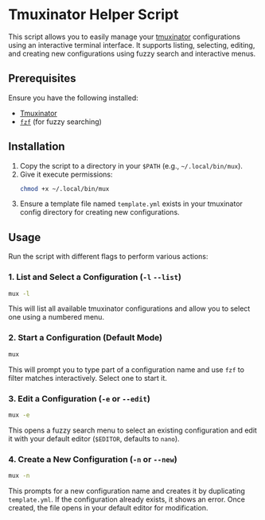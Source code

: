 # Tmuxinator Helper Script

This script allows you to easily manage your [tmuxinator](https://github.com/tmuxinator/tmuxinator) configurations using an interactive terminal interface. 
It supports listing, selecting, editing, and creating new configurations using fuzzy search and interactive menus.

## Prerequisites
Ensure you have the following installed:
- [Tmuxinator](https://github.com/tmuxinator/tmuxinator)
- [`fzf`](https://github.com/junegunn/fzf) (for fuzzy searching)

## Installation
1. Copy the script to a directory in your `$PATH` (e.g., `~/.local/bin/mux`).
2. Give it execute permissions:
   ```sh
   chmod +x ~/.local/bin/mux
   ```
3. Ensure a template file named `template.yml` exists in your tmuxinator config directory for creating new configurations.

## Usage
Run the script with different flags to perform various actions:
### 1. List and Select a Configuration (`-l` `--list`)
```sh
mux -l
```
This will list all available tmuxinator configurations and allow you to select one using a numbered menu.

### 2. Start a Configuration (Default Mode)
```sh
mux
```
This will prompt you to type part of a configuration name and use `fzf` to filter matches interactively. Select one to start it.

### 3. Edit a Configuration (`-e` or `--edit`)
```sh
mux -e
```
This opens a fuzzy search menu to select an existing configuration and edit it with your default editor (`$EDITOR`, defaults to `nano`).

### 4. Create a New Configuration (`-n` or `--new`)
```sh
mux -n
```
This prompts for a new configuration name and creates it by duplicating `template.yml`. If the configuration already exists, it shows an error. Once created, the file opens in your default editor for modification.
